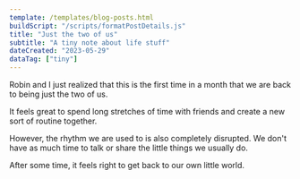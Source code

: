 ```yaml
---
template: /templates/blog-posts.html
buildScript: "/scripts/formatPostDetails.js"
title: "Just the two of us"
subtitle: "A tiny note about life stuff"
dateCreated: "2023-05-29"
dataTag: ["tiny"]
---
```


Robin and I just realized that this is the first time in a month that we are back to being just the two of us.

It feels great to spend long stretches of time with friends and create a new sort of routine together. 

However, the rhythm we are used to is also completely disrupted. We don't have as much time to talk or share the little things we usually do.

After some time, it feels right to get back to our own little world.

